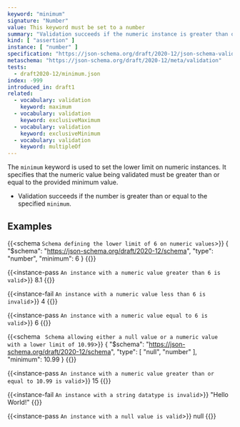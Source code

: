 ```yaml
---
keyword: "minimum"
signature: "Number"
value: This keyword must be set to a number
summary: "Validation succeeds if the numeric instance is greater than or equal to the given number."
kind: [ "assertion" ]
instance: [ "number" ]
specification: "https://json-schema.org/draft/2020-12/json-schema-validation.html#section-6.2.4"
metaschema: "https://json-schema.org/draft/2020-12/meta/validation"
tests:
  - draft2020-12/minimum.json
index: -999
introduced_in: draft1
related:
  - vocabulary: validation
    keyword: maximum
  - vocabulary: validation
    keyword: exclusiveMaximum
  - vocabulary: validation
    keyword: exclusiveMinimum
  - vocabulary: validation
    keyword: multipleOf
---
```


The `minimum` keyword is used to set the lower limit on numeric instances. It specifies that the numeric value being validated must be greater than or equal to the provided minimum value.

* Validation succeeds if the number is greater than or equal to the specified `minimum`.

## Examples

{{<schema `Schema defining the lower limit of 6 on numeric values`>}}
{
  "$schema": "https://json-schema.org/draft/2020-12/schema",
  "type": "number",
  "minimum": 6
}
{{</schema>}}

{{<instance-pass `An instance with a numeric value greater than 6 is valid`>}}
8.1
{{</instance-pass>}}

{{<instance-fail `An instance with a numeric value less than 6 is invalid`>}}
4
{{</instance-fail>}}

{{<instance-pass `An instance with a numeric value equal to 6 is valid`>}}
6
{{</instance-pass>}}

{{<schema ` Schema allowing either a null value or a numeric value with a lower limit of 10.99`>}}
{
  "$schema": "https://json-schema.org/draft/2020-12/schema",
  "type": [ "null", "number" ],
  "minimum": 10.99
}
{{</schema>}}

{{<instance-pass `An instance with a numeric value greater than or equal to 10.99 is valid`>}}
15
{{</instance-pass>}}

{{<instance-fail `An instance with a string datatype is invalid`>}}
"Hello World!"
{{</instance-fail>}}

{{<instance-pass `An instance with a null value is valid`>}}
null
{{</instance-pass>}}
